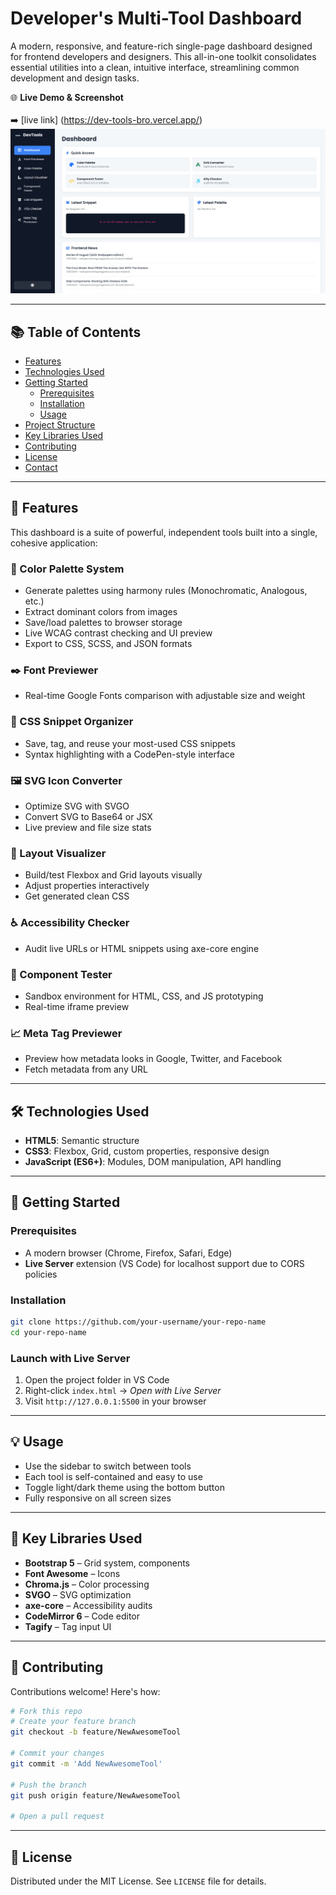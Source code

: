 # Developer's Multi-Tool Dashboard

A modern, responsive, and feature-rich single-page dashboard designed for frontend developers and designers. This all-in-one toolkit consolidates essential utilities into a clean, intuitive interface, streamlining common development and design tasks.

🌐 **Live Demo & Screenshot**  
<br>
➡️ [live link] (https://dev-tools-bro.vercel.app/)
<br>
![Dashboard Screenshot](/res/img/image.png)

---

## 📚 Table of Contents
- [Features](#features)  
- [Technologies Used](#technologies-used)  
- [Getting Started](#getting-started)  
  - [Prerequisites](#prerequisites)  
  - [Installation](#installation)  
  - [Usage](#usage)  
- [Project Structure](#project-structure)  
- [Key Libraries Used](#key-libraries-used)  
- [Contributing](#contributing)  
- [License](#license)  
- [Contact](#contact)  

---

## 🚀 Features

This dashboard is a suite of powerful, independent tools built into a single, cohesive application:

### 🎨 Color Palette System
- Generate palettes using harmony rules (Monochromatic, Analogous, etc.)
- Extract dominant colors from images
- Save/load palettes to browser storage
- Live WCAG contrast checking and UI preview
- Export to CSS, SCSS, and JSON formats

### ✒️ Font Previewer
- Real-time Google Fonts comparison with adjustable size and weight

### 📄 CSS Snippet Organizer
- Save, tag, and reuse your most-used CSS snippets
- Syntax highlighting with a CodePen-style interface

### 🖼️ SVG Icon Converter
- Optimize SVG with SVGO
- Convert SVG to Base64 or JSX
- Live preview and file size stats

### 📱 Layout Visualizer
- Build/test Flexbox and Grid layouts visually
- Adjust properties interactively
- Get generated clean CSS

### ♿ Accessibility Checker
- Audit live URLs or HTML snippets using axe-core engine

### 🚀 Component Tester
- Sandbox environment for HTML, CSS, and JS prototyping
- Real-time iframe preview

### 📈 Meta Tag Previewer
- Preview how metadata looks in Google, Twitter, and Facebook
- Fetch metadata from any URL

---

## 🛠️ Technologies Used

- **HTML5**: Semantic structure  
- **CSS3**: Flexbox, Grid, custom properties, responsive design  
- **JavaScript (ES6+)**: Modules, DOM manipulation, API handling  

---

## 🧰 Getting Started

### Prerequisites
- A modern browser (Chrome, Firefox, Safari, Edge)
- **Live Server** extension (VS Code) for localhost support due to CORS policies

### Installation

```bash
git clone https://github.com/your-username/your-repo-name
cd your-repo-name
```

### Launch with Live Server
1. Open the project folder in VS Code  
2. Right-click `index.html` → _Open with Live Server_  
3. Visit `http://127.0.0.1:5500` in your browser  

---

## 💡 Usage

- Use the sidebar to switch between tools  
- Each tool is self-contained and easy to use  
- Toggle light/dark theme using the bottom button  
- Fully responsive on all screen sizes  

---

## 🧩 Key Libraries Used

- **Bootstrap 5** – Grid system, components  
- **Font Awesome** – Icons  
- **Chroma.js** – Color processing  
- **SVGO** – SVG optimization  
- **axe-core** – Accessibility audits  
- **CodeMirror 6** – Code editor  
- **Tagify** – Tag input UI  

---

## 🤝 Contributing

Contributions welcome! Here's how:

```bash
# Fork this repo
# Create your feature branch
git checkout -b feature/NewAwesomeTool

# Commit your changes
git commit -m 'Add NewAwesomeTool'

# Push the branch
git push origin feature/NewAwesomeTool

# Open a pull request
```

---

## 📜 License

Distributed under the MIT License. See `LICENSE` file for details.